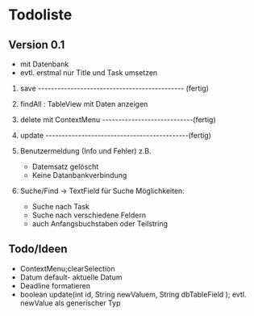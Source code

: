 
# Todoliste 


## Version 0.1


*	mit Datenbank
*	evtl. erstmal nur Title und Task umsetzen 

1.  save --------------------------------------------- (fertig)
2.  findAll : TableView mit Daten anzeigen
3.  delete mit ContextMenu ----------------------------(fertig)

4. 	update --------------------------------------------(fertig)
5. Benutzermeldung (Info und Fehler)
	z.B. 
	- Datemsatz gelöscht
	- Keine Datanbankverbindung	
	
6.	Suche/Find  -> TextField für Suche
	Möglichkeiten:
	- Suche nach Task
	- Suche nach verschiedene Feldern
	- auch Anfangsbuchstaben oder Teilstring
	



## Todo/Ideen
*	ContextMenu;clearSelection
*   Datum default- aktuelle Datum
* 	Deadline formatieren
*  boolean update(int id, String newValuem, String dbTableField  );   evtl. newValue als generischer Typ


